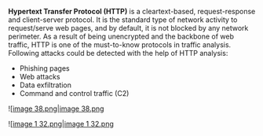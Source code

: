 **Hypertext Transfer Protocol (HTTP)** is a cleartext-based, request-response and client-server protocol. It is the standard type of network activity to request/serve web pages, and by default, it is not blocked by any network perimeter. As a result of being unencrypted and the backbone of web traffic, HTTP is one of the must-to-know protocols in traffic analysis. Following attacks could be detected with the help of HTTP analysis:

- Phishing pages
- Web attacks
- Data exfiltration
- Command and control traffic (C2)

![[image 38.png|image 38.png](../../../../../../../../Image/image%2038.png)

![[image 1 32.png|image 1 32.png](../../../../../../../../Image/image%201%2032.png)